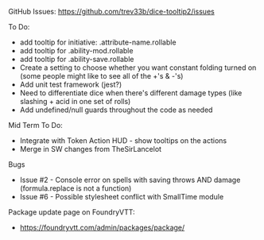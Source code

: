 GitHub Issues: https://github.com/trev33b/dice-tooltip2/issues

To Do:
* add tooltip for initiative: .attribute-name.rollable
* add tooltip for .ability-mod.rollable
* add tooltip for .ability-save.rollable
* Create a setting to choose whether you want constant folding turned on (some people might like to see all of the +'s & -'s)
* Add unit test framework (jest?)
* Need to differentiate dice when there's different damage types (like slashing + acid in one set of rolls)
* Add undefined/null guards throughout the code as needed

Mid Term To Do:
* Integrate with Token Action HUD - show tooltips on the actions
* Merge in SW changes from TheSirLancelot

Bugs
* Issue #2 - Console error on spells with saving throws AND damage (formula.replace is not a function)
* Issue #6 - Possible stylesheet conflict with SmallTime module

Package update page on FoundryVTT:
* https://foundryvtt.com/admin/packages/package/

